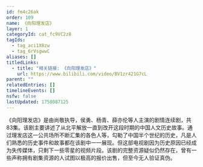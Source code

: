 ```yaml
---
id: fm4c26ak
order: 109
name: 《向阳理发店》
layer: 1
categoryId: cat_fc9VC2z8
tagIds:
  - tag_aci1X8zw
  - tag_6rVsgwwC
aliases: []
titledLinks:
  - title: "相关链接: 《向阳理发店》"
    url: https://www.bilibili.com/video/BV1zr421G7cL
parent: ""
relatedEntries: []
timelineEvents: []
nsfw: false
lastUpdated: 1758087125
---
```


《向阳理发店》是由尚敬执导，侯勇、杨青、薛亦伦等人主演的剧情连续剧，共83集。该剧主要讲述了从北平解放一直到改开这段时期的中国人文历史故事。通过理发店这一公共场所不断汇集的各色人等，勾勒了中国半个世纪的历史，凡是人们熟悉的历史事件和故事都在该剧中一一展现。但这部电视剧因为历史原因已经成为失传媒体，只剩下一些零星的视频片段。该剧的完整资源疑似仍然存在，曾有一些声称拥有剧集资源的人试图以极高的报价出售，但至今无人验证真伪。